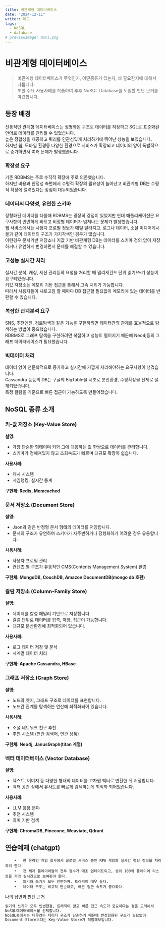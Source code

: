 ```yaml
---
title: 비관계형 데이터베이스
date: "2024-12-11"
writer: 레오
tags:
  - NoSQL
  - database
# previewImage: moni.png
---
```


# 비관계형 데이터베이스

> 비관계형 데이터베이스가 무엇인지, 어떤종류가 있는지, 왜 필요한지에 대해서 다룹니다. <br>
> 또한 주요 사용사례를 학습하여 추후 NoSQL Database를 도입할 판단 근거를 마련합니다.

## 등장 배경

전통적인 관계형 데이터베이스는 정형화된 구조로 데이터를 저장하고 SQL로 표준화된 언어로 데이터를 관리할 수 있었습니다. <br>
높은 정합성을 제공하고 쿼리를 인관성있게 처리하기에 뛰어난 성능을 보였습니다. <br>
하지만 웹, 모바일 환경등 다양한 환경으로 서비스가 확장되고 데이터의 양이 폭발적으로 증가하면서 여러 문제가 발생했습니다. <br>

### 확장성 요구

기존 RDBMS는 주로 수직적 확장에 주로 의존했습니다. <br>
하지만 비용과 안정성 측면에서 수평적 확장의 필요성이 늘어났고 비관계형 DB는 수평적 확장에 열려있다는 장점이 대두되었습니다. <br>

### 데이터의 다양성, 유연한 스키마

정형화된 데이터를 다룰때 RDBMS는 굉장히 강점이 있었지만 현대 애플리케이션은 요구사항이 빈번하게 바뀌고 비정형 데이터가 넘쳐나는 문제가 발생했습니다. <br>
웹 서비스에서는 사용자 프로필 정보가 매일 달라지고, 로그나 데이터, 소셜 미디어게시물과 같이 데이터의 구조가 가지각색인 경우가 많습니다. <br>
이런경우 문서기반 저장소나 키값 기반 비관계형 DB는 데이터를 스키마 정의 없이 저장하거나 유연하게 변경하면서 문제를 해결할 수 있습니다. <br>

### 고성능 실시간 처리

실시간 분석, 캐싱, 세션 관리등의 요청을 처리할 때 밀리세컨드 단위 읽기/쓰기 성능이 요구되었습니다. <br>
키값 저장소는 메모리 기반 접근을 통해서 고속 처리가 가능합니다. <br>
따라서 사용자들이 새로고침 할 때마다 DB 접근할 필요없이 메모리에 있는 데이터를 반환할 수 있습니다. <br>

### 복잡한 관계분석 요구

SNS, 추천엔진, 경로탐색과 같은 기능을 구현하려면 데이터간의 관계를 효율적으로 탐색하는 방법이 중요했습니다. <br>
RDBMS로 그래프 탐색을 구현하려면 복잡하고 성능이 떨어지기 때문에 Neo4j등의 그래프 데이터베이스가 필요했습니다. <br>

### 빅데이터 처리

데이터 양이 천문학적으로 증가하고 실시간에 가깝게 처리해야하는 요구사항이 생겼습니다. <br>
Cassandra 등등의 DB는 구글의 BigTable을 시초로 분산환경, 수평확장을 전제로 설계되었습니다. <br>
특정 컬럼을 기준으로 빠른 접근이 가능하도록 만들어졌습니다. <br>

## NoSQL 종류 소개

### 키-값 저장소 (Key-Value Store)

**설명**:

- 가장 단순한 형태이며 키와 그에 대응하는 값 한쌍으로 데이터를 관리합니다.
- 스키마가 정해져있지 않고 조회속도가 빠르며 대규모 확장이 쉽습니다.

**사용사례:**

- 캐시 시스템
- 게임랭킹, 실시간 통계

**구현체: Redis, Memcached**

### 문서 저장소 (Document Store)

**설명:**

- Json과 같은 반정형 문서 형태의 데이터를 저장합니다.
- 문서의 구조가 유연하여 스키마가 자주변하거나 정형화하기 어려운 경우 유용합니다.

**사용사례:**

- 사용자 프로필 관리
- 컨텐츠 별 구조가 유동적인 CMS(Contents Management System) 환경

**구현체: MongoDB, CouchDB, Amazon DocumentDB(mongo db 호환)**

### 칼럼 저장소 (Column-Family Store)

**설명:**

- 데이터를 칼럼 패밀리 기반으로 저장합니다.
- 컬럼 단위로 데이터를 압축, 저장, 접근이 가능합니다.
- 대규모 분산환경에 최적화되어 있습니다.

**사용사례:**

- 로그 데이터 저장 및 분석
- 시계열 데이터 처리

**구현체: Apache Cassandra, HBase**

### 그래프 저장소 (Graph Store)

**설명:**

- 노드와 엣지, 그래프 구조로 데이터를 표현합니다.
- 노드간 관계를 탐색하는 연산에 최적화되어 있습니다.

**사용사례:**

- 소셜 네트워크 친구 추천
- 추천 시스템 (연관 검색어, 연관 상품)

**구현체: Neo4j, JanusGraph(titan 계열)**

### 벡터 데이터베이스 (Vector Database)

**설명:**

- 텍스트, 이미지 등 다양한 형태의 데이터를 고차원 벡터로 변환한 뒤 저장합니다.
- 벡터 공간 상에서 유사도를 빠르게 검색하는데 최적화 되어있습니다.

**사용사례:**

- LLM 응용 분야
- 추천 시스템
- 의미 기반 검색

**구현체: ChromaDB, Pinecone, Weaviate, Qdrant**

## 연습예제 (chatgpt)

```
	•	한 온라인 게임 회사에서 글로벌 서비스 중인 RPG 게임의 실시간 랭킹 정보를 처리하려 한다.
	•	전 세계 플레이어들의 전투 점수가 매초 업데이트되고, 상위 100위 플레이어 리스트를 거의 실시간으로 보여줘야 한다.
	•	읽기와 쓰기가 모두 빈번하며, 트래픽이 매우 높다.
	•	데이터 구조는 비교적 단순하고, 빠른 접근 속도가 중요하다.
```

나의 답변과 판단 근거

```bash
읽기와 쓰기가 모두 빈번한점, 트래픽이 많고 빠른 접근 속도가 중요하다는 점을 고려해서
NoSQL데이터베이스를 선택합니다.
NoSQL중에서는 다루려는 데이터 구조가 단순하기 때문에 반정형화된 구조가 필요없어
Document Store보다는 Key-Value Store가 적합해보입니다.
```
